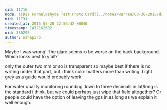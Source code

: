 ```yaml
---
cid: 11716
node: ![DIY Formaldehyde Test Photo Card](../notes/warren/03-30-2015/diy-formaldehyde-test-photo-card)
nid: 11731
created_at: 2015-05-20 22:56:42 +0000
timestamp: 1432162602
uid: 380298
author: nshapiro
---
```


Maybe I was wrong! The glare seems to be worse on the back background. Which looks best to y'all? 

only the outer two mm or so is transparent so maybe best if there is no writing under that part, but I think color matters more than writing. Light grey as a guide would probably work. 

For water quality monitoring rounding down to three decimals  in lat/long is the standard i think. but we could perhaps just wipe that field altogether? Or people could have the option of leaving the gps in as long as we explain it well enough. 